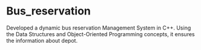 # Bus_reservation
Developed a dynamic bus reservation Management System in C++. Using the Data Structures and Object-Oriented Programming concepts, it ensures the information about depot.
